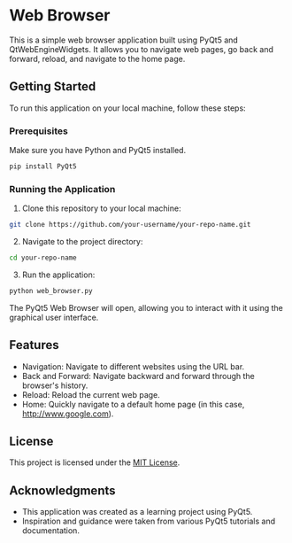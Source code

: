 
# Web Browser

This is a simple web browser application built using PyQt5 and QtWebEngineWidgets. It allows you to navigate web pages, go back and forward, reload, and navigate to the home page.

## Getting Started

To run this application on your local machine, follow these steps:

### Prerequisites

Make sure you have Python and PyQt5 installed.

```bash
pip install PyQt5
```

### Running the Application

1. Clone this repository to your local machine:

```bash
git clone https://github.com/your-username/your-repo-name.git
```

2. Navigate to the project directory:

```bash
cd your-repo-name
```

3. Run the application:

```bash
python web_browser.py
```

The PyQt5 Web Browser will open, allowing you to interact with it using the graphical user interface.

## Features

- Navigation: Navigate to different websites using the URL bar.
- Back and Forward: Navigate backward and forward through the browser's history.
- Reload: Reload the current web page.
- Home: Quickly navigate to a default home page (in this case, http://www.google.com).

## License

This project is licensed under the [MIT License](LICENSE).

## Acknowledgments

- This application was created as a learning project using PyQt5.
- Inspiration and guidance were taken from various PyQt5 tutorials and documentation.


